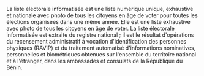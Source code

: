La liste électorale informatisée est une liste numérique unique, exhaustive et nationale avec photo de tous les citoyens en âge de voter pour toutes les élections organisées dans une même année.
Elle est une liste exhaustive avec photo de tous les citoyens en âge de voter.
La liste électorale informatisée est extraite du registre national ; il est le résultat d'opérations du recensement administratif à vocation d'identification des personnes physiques (RAVIP) et du traitement automatisé d'informations nominatives, personnelles et biométriques obtenues sur l'ensemble du territoire national et à l'étranger, dans les ambassades et consulats de la République du Bénin.
